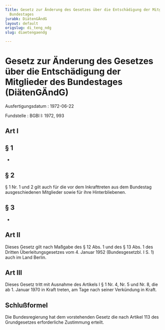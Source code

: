 ```yaml
---
Title: Gesetz zur Änderung des Gesetzes über die Entschädigung der Mitglieder des
  Bundestages
jurabk: DiätenGÄndG
layout: default
origslug: di_teng_ndg
slug: diaetengaendg

---
```


# Gesetz zur Änderung des Gesetzes über die Entschädigung der Mitglieder des Bundestages (DiätenGÄndG)

Ausfertigungsdatum
:   1972-06-22

Fundstelle
:   BGBl I: 1972, 993



## Art I



## § 1

-


## § 2

§ 1 Nr. 1 und 2 gilt auch für die vor dem Inkrafttreten aus dem Bundestag ausgeschiedenen Mitglieder sowie für ihre Hinterbliebenen.


## § 3

-


## Art II

Dieses Gesetz gilt nach Maßgabe des § 12 Abs. 1 und des § 13 Abs. 1 des Dritten Überleitungsgesetzes vom 4. Januar 1952 (Bundesgesetzbl. I S. 1) auch im Land Berlin.


## Art III

Dieses Gesetz tritt mit Ausnahme des Artikels I § 1 Nr. 4, Nr. 5 und Nr. 8, die ab 1. Januar 1970 in Kraft treten, am Tage nach seiner Verkündung in Kraft.


## Schlußformel

Die Bundesregierung hat dem vorstehenden Gesetz die nach Artikel 113 des Grundgesetzes erforderliche Zustimmung erteilt.

